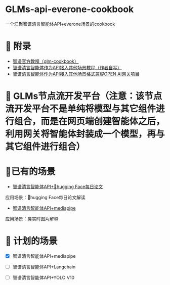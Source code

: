 # GLMs-api-everone-cookbook

一个汇聚智谱清言智能体API+everone场景的cookbook

# 📖 附录

- [智谱官方教程（glm-cookbook）](https://github.com/MetaGLM/glm-cookbook)
- [智谱清言智能体作为API接入其他场景教程（作者自写）](https://github.com/2404589803/Zhipu-Qingyan-Agent-Cookbook)
- [智谱清言智能体作为API接入其他场景格式兼容OPEN AI网关项目](https://github.com/LLM-Red-Team/zhipuai-agent-to-openai)

# 🧠 GLMs节点流开发平台（注意：该节点流开发平台不是单纯将模型与其它组件进行组合，而是在网页端创建智能体之后，利用网关将智能体封装成一个模型，再与其它组件进行组合）



# 🤖已有的场景

- [智谱清言智能体API+🤗hugging Face每日论文](https://github.com/2404589803/hf-daily-paper-newsletter-chinese)

应用场景：🤗hugging Face每日论文解读


- [智谱清言智能体API+mediapipe](https://github.com/2404589803/GLMs-api-everone-cookbook/tree/main/GLMS-API-mediapipe)

应用场景：类实时图片解释

# 📕 计划的场景

- [X] 智谱清言智能体API+mediapipe
- [ ] 智谱清言智能体API+Langchain
- [ ] 智谱清言智能体API+YOLO V10

